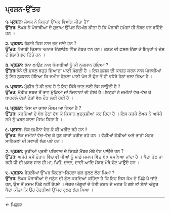 ## **ਪ੍ਰਸ਼ਨ-ਉੱਤਰ**

**੧. ਪ੍ਰਸ਼ਨ:** ਲੇਖਕ ਨੇ ਕਿਨ੍ਹਾਂ ਉੱਪਰ ਵਿਅੰਗ ਕੀਤਾ ਹੈ?<br>
**ਉੱਤਰ**: ਲੇਖਕ ਨੇ ਪੰਜਾਬੀਆਂ ਦੇ ਸੁਭਾਅ ਉੱਪਰ ਵਿਅੰਗ ਕੀਤਾ ਹੈ ਕਿ ਪੰਜਾਬੀ ਹਮੇਸ਼ਾਂ ਹੀ ਨੰਬਰ ਵਨ ਰਹਿੰਦੇ ਹਨ ।

**੨. ਪ੍ਰਸ਼ਨ:** ਭੰਡਾਰੇ ਕਿਸ ਨਾਲ ਭਰ ਜਾਂਦੇ ਹਨ ?<br>
**ਉੱਤਰ**:  ਪੰਜਾਬੀ ਕਿਸਾਨ ਅਨਾਜ ਉਗਾਉਣ ਵਿੱਚ ਨੰਬਰ ਵਨ ਹਨ। ਕਣਕ ਦੀ ਫ਼ਸਲ ਉਗਾ ਕੇ ਇਨ੍ਹਾਂ ਨੇ ਦੇਸ਼ ਦੇ ਭੰਡਾਰੇ ਭਰ ਦਿੱਤੇ ਹਨ ।

**੩. ਪ੍ਰਸ਼ਨ:** ਝੋਨਾ ਲਾਉਣ ਨਾਲ ਪੰਜਾਬੀਆਂ ਨੂੰ ਕੀ ਨੁਕਸਾਨ ਹੋਇਆ ?<br>
**ਉੱਤਰ**:ਝੋਨੇ ਦੀ ਫ਼ਸਲ ਬਹੁਤ ਜ਼ਿਆਦਾ ਪਾਣੀ ਮੰਗਦੀ ਹੈ । ਇਸ ਫ਼ਸਲ ਦੀ ਕਾਸ਼ਤ ਕਰਨ ਨਾਲ ਪੰਜਾਬੀਆਂ ਨੂੰ ਇਹ ਨੁਕਸਾਨ ਹੋਇਆ ਕਿ ਜ਼ਮੀਨ ਹੇਠਲਾ ਪਾਣੀ ਪੰਜ ਸੌ ਫੁੱਟ ਤੋਂ ਵੀ ਵਧੇਰੇ ਹੇਠਾਂ ਚਲਾ ਗਿਆ ਹੈ ।

**੪. ਪ੍ਰਸ਼ਨ:** ਮੁੰਡੀਰ ਤੋਂ ਕੀ ਭਾਵ ਹੈ ਤੇ ਇਹ ਕਿੱਥੇ ਜਾਣ ਲਈ ਰੇਸ ਲਾਉਂਦੀ ਹੈ ? <br>
**ਉੱਤਰ**: ਮੰਡੀਰ ਸ਼ਬਦ ਤੋਂ ਭਾਵ ਮੁੰਡਿਆਂ ਜਾਂ ਨੌਜਵਾਨਾਂ ਦੀ ਟੋਲੀ ਹੈ। ਇਨ੍ਹਾਂ ਨੇ ਜ਼ਮੀਨਾਂ ਵੇਚ-ਵੇਚ ਕੇ ਬਾਹਰਲੇ ਦੇਸ਼ਾਂ ਦੇਸ਼ਾਂ ਵੱਲ ਦੌੜ ਲਈ ਹੋਈ ਹੈ ।

**੫. ਪ੍ਰਸ਼ਨ:** ਕਿਸ ਦਾ ਕਾਲਾ ਮੌਸਮ ਆ ਗਿਆ ਹੈ ? <br>
**ਉੱਤਰ**: ਕਰਜ਼ਿਆਂ ਦੇ ਬੋਝ ਹੇਠਾਂ ਦੱਬ ਕੇ ਕਿਸਾਨ ਖ਼ੁਦਕੁਸ਼ੀਆਂ ਕਰ ਰਿਹਾ ਹੈ । ਇਸ ਕਰਕੇ ਲੇਖਕ ਨੇ ਅਜੋਕੇ ਸਮੇਂ ਨੂੰ ਖ਼ਬਰ ਕਾਲਾ ਮੌਸਮ ਕਿਹਾ ਹੈ ।

**੬. ਪ੍ਰਸ਼ਨ:** ਲੋਕ ਜ਼ਮੀਨਾਂ ਵੇਚ ਕੇ ਕੀ ਖ਼ਰੀਦ ਰਹੇ ਹਨ ? <br>
**ਉੱਤਰ**: ਲੋਕ ਜ਼ਮੀਨਾਂ ਵੇਚ-ਵੇਚ ਕੇ ਹੁਣ ਕਾਰਾਂ ਖ਼ਰੀਦ ਰਹੇ ਹਨ । ਵੱਡੀਆਂ ਗੱਡੀਆਂ ਅਤੇ ਭਾਰੀ ਮੋਟਰ ਸਾਇਕਲਾਂ ਦੀ ਸਵਾਰੀ ਲੱਗ ਪਏ ਹਨ । 

**੭. ਪ੍ਰਸ਼ਨ:** ਕੁੜੀਆਂ ਪ੍ਰਤੀ ਪਰਿਵਾਰ ਦੇ ਕਿਹੜੇ ਮੈਂਬਰ ਮੱਥੇ ਵੱਟ ਪਾਉਂਦੇ ਹਨ ?<br>
**ਉੱਤਰ**: ਅਜੋਕੇ ਸਮੇਂ ਦੌਰਾਨ ਵਿੱਚ ਵੀ ਧੀਆਂ ਨੂੰ ਸਾਡੇ ਸਮਾਜ ਵਿੱਚ ਬੋਝ ਸਮਝਿਆ ਜਾਂਦਾ ਹੈ । ਪੈਦਾ ਹੋਣ ਜਾ ਰਹੀ ਧੀ ਦੀ ਖ਼ਬਰ ਸਾਰ ਹੀ ਮਾਂ, ਪਿਓ, ਦਾਦਾ, ਦਾਦੀ ਆਦਿ ਮੈਂਬਰ ਮੱਥੇ ਵੱਟ ਪਾਉਂਦੇ ਹਨ ।

**੮. ਪ੍ਰਸ਼ਨ:** ਰੇਹੜੀਆਂ ਉੱਪਰ ਕਿਹੜਾ-ਕਿਹੜਾ ਫਲ ਰੁਲਣ ਲੱਗ ਪਿਆ ?<br>
**ਉੱਤਰ**: ਲੇਖਕ ਪੰਜਾਬੀਆਂ ਦੇ ਜਨੂੰਨ ਦੀ ਗੱਲ ਕਰਦਿਆਂ ਕਹਿੰਦਾ ਹੈ ਕਿ ਇਹ ਜਿਸ ਕੰਮ ਦੇ ਪਿੱਛੇ ਪੈ ਜਾਂਦੇ ਹਨ, ਉਸ ਤੋਂ ਕਦਮ ਪਿੱਛੇ ਨਹੀਂ ਰੱਖਦੇ । ਜੇਕਰ ਅੰਗੂਰਾਂ ਦੇ ਖੇਤੀ ਕਰਨ ਦੇ ਮਗਰ ਪੈ ਗਏ ਤਾਂ ਏਨਾਂ ਅੰਗੂਰ ਪੈਦਾ ਕੀਤਾ ਕਿ ਉਹ ਰੇਹੜੀਆਂ ਉੱਪਰ ਰੁਲਣ ਲੱਗ ਪਿਆ ।

----
<a class="anchor" onclick="window.history.back()"> &larr; ਪਿਛਲਾ </a>
